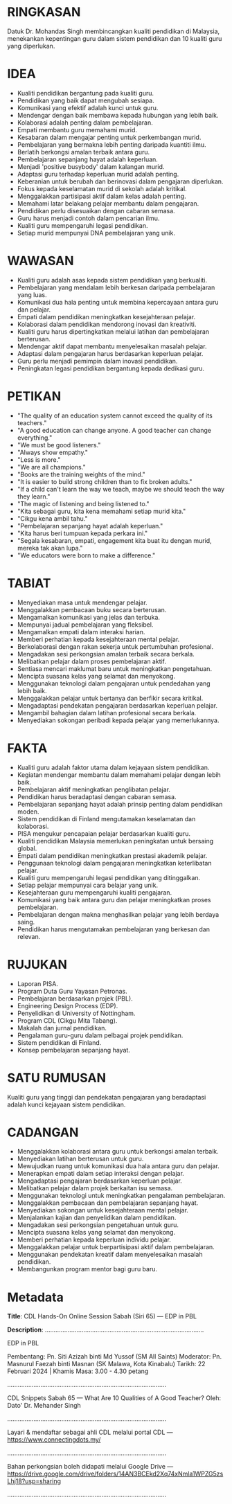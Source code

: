 # RINGKASAN
Datuk Dr. Mohandas Singh membincangkan kualiti pendidikan di Malaysia, menekankan kepentingan guru dalam sistem pendidikan dan 10 kualiti guru yang diperlukan.

# IDEA
- Kualiti pendidikan bergantung pada kualiti guru.
- Pendidikan yang baik dapat mengubah sesiapa.
- Komunikasi yang efektif adalah kunci untuk guru.
- Mendengar dengan baik membawa kepada hubungan yang lebih baik.
- Kolaborasi adalah penting dalam pembelajaran.
- Empati membantu guru memahami murid.
- Kesabaran dalam mengajar penting untuk perkembangan murid.
- Pembelajaran yang bermakna lebih penting daripada kuantiti ilmu.
- Berlatih berkongsi amalan terbaik antara guru.
- Pembelajaran sepanjang hayat adalah keperluan.
- Menjadi 'positive busybody' dalam kalangan murid.
- Adaptasi guru terhadap keperluan murid adalah penting.
- Keberanian untuk berubah dan berinovasi dalam pengajaran diperlukan.
- Fokus kepada keselamatan murid di sekolah adalah kritikal.
- Menggalakkan partisipasi aktif dalam kelas adalah penting.
- Memahami latar belakang pelajar membantu dalam pengajaran.
- Pendidikan perlu disesuaikan dengan cabaran semasa.
- Guru harus menjadi contoh dalam pencarian ilmu.
- Kualiti guru mempengaruhi legasi pendidikan.
- Setiap murid mempunyai DNA pembelajaran yang unik.

# WAWASAN
- Kualiti guru adalah asas kepada sistem pendidikan yang berkualiti.
- Pembelajaran yang mendalam lebih berkesan daripada pembelajaran yang luas.
- Komunikasi dua hala penting untuk membina kepercayaan antara guru dan pelajar.
- Empati dalam pendidikan meningkatkan kesejahteraan pelajar.
- Kolaborasi dalam pendidikan mendorong inovasi dan kreativiti.
- Kualiti guru harus dipertingkatkan melalui latihan dan pembelajaran berterusan.
- Mendengar aktif dapat membantu menyelesaikan masalah pelajar.
- Adaptasi dalam pengajaran harus berdasarkan keperluan pelajar.
- Guru perlu menjadi pemimpin dalam inovasi pendidikan.
- Peningkatan legasi pendidikan bergantung kepada dedikasi guru.

# PETIKAN
- "The quality of an education system cannot exceed the quality of its teachers."
- "A good education can change anyone. A good teacher can change everything."
- "We must be good listeners."
- "Always show empathy."
- "Less is more."
- "We are all champions."
- "Books are the training weights of the mind."
- "It is easier to build strong children than to fix broken adults."
- "If a child can't learn the way we teach, maybe we should teach the way they learn."
- "The magic of listening and being listened to."
- "Kita sebagai guru, kita kena memahami setiap murid kita."
- "Cikgu kena ambil tahu."
- "Pembelajaran sepanjang hayat adalah keperluan."
- "Kita harus beri tumpuan kepada perkara ini."
- "Segala kesabaran, empati, engagement kita buat itu dengan murid, mereka tak akan lupa."
- "We educators were born to make a difference."

# TABIAT
- Menyediakan masa untuk mendengar pelajar.
- Menggalakkan pembacaan buku secara berterusan.
- Mengamalkan komunikasi yang jelas dan terbuka.
- Mempunyai jadual pembelajaran yang fleksibel.
- Mengamalkan empati dalam interaksi harian.
- Memberi perhatian kepada kesejahteraan mental pelajar.
- Berkolaborasi dengan rakan sekerja untuk pertumbuhan profesional.
- Mengadakan sesi perkongsian amalan terbaik secara berkala.
- Melibatkan pelajar dalam proses pembelajaran aktif.
- Sentiasa mencari maklumat baru untuk meningkatkan pengetahuan.
- Mencipta suasana kelas yang selamat dan menyokong.
- Menggunakan teknologi dalam pengajaran untuk pendedahan yang lebih baik.
- Menggalakkan pelajar untuk bertanya dan berfikir secara kritikal.
- Mengadaptasi pendekatan pengajaran berdasarkan keperluan pelajar.
- Mengambil bahagian dalam latihan profesional secara berkala.
- Menyediakan sokongan peribadi kepada pelajar yang memerlukannya.

# FAKTA
- Kualiti guru adalah faktor utama dalam kejayaan sistem pendidikan.
- Kegiatan mendengar membantu dalam memahami pelajar dengan lebih baik.
- Pembelajaran aktif meningkatkan penglibatan pelajar.
- Pendidikan harus beradaptasi dengan cabaran semasa.
- Pembelajaran sepanjang hayat adalah prinsip penting dalam pendidikan moden.
- Sistem pendidikan di Finland mengutamakan keselamatan dan kolaborasi.
- PISA mengukur pencapaian pelajar berdasarkan kualiti guru.
- Kualiti pendidikan Malaysia memerlukan peningkatan untuk bersaing global.
- Empati dalam pendidikan meningkatkan prestasi akademik pelajar.
- Penggunaan teknologi dalam pengajaran meningkatkan keterlibatan pelajar.
- Kualiti guru mempengaruhi legasi pendidikan yang ditinggalkan.
- Setiap pelajar mempunyai cara belajar yang unik.
- Kesejahteraan guru mempengaruhi kualiti pengajaran.
- Komunikasi yang baik antara guru dan pelajar meningkatkan proses pembelajaran.
- Pembelajaran dengan makna menghasilkan pelajar yang lebih berdaya saing.
- Pendidikan harus mengutamakan pembelajaran yang berkesan dan relevan.

# RUJUKAN
- Laporan PISA.
- Program Duta Guru Yayasan Petronas.
- Pembelajaran berdasarkan projek (PBL).
- Engineering Design Process (EDP).
- Penyelidikan di University of Nottingham.
- Program CDL (Cikgu Mita Tabang).
- Makalah dan jurnal pendidikan.
- Pengalaman guru-guru dalam pelbagai projek pendidikan.
- Sistem pendidikan di Finland.
- Konsep pembelajaran sepanjang hayat.

# SATU RUMUSAN
Kualiti guru yang tinggi dan pendekatan pengajaran yang beradaptasi adalah kunci kejayaan sistem pendidikan.

# CADANGAN
- Menggalakkan kolaborasi antara guru untuk berkongsi amalan terbaik.
- Menyediakan latihan berterusan untuk guru.
- Mewujudkan ruang untuk komunikasi dua hala antara guru dan pelajar.
- Menerapkan empati dalam setiap interaksi dengan pelajar.
- Mengadaptasi pengajaran berdasarkan keperluan pelajar.
- Melibatkan pelajar dalam projek berkaitan isu semasa.
- Menggunakan teknologi untuk meningkatkan pengalaman pembelajaran.
- Menggalakkan pembacaan dan pembelajaran sepanjang hayat.
- Menyediakan sokongan untuk kesejahteraan mental pelajar.
- Menjalankan kajian dan penyelidikan dalam pendidikan.
- Mengadakan sesi perkongsian pengetahuan untuk guru.
- Mencipta suasana kelas yang selamat dan menyokong.
- Memberi perhatian kepada keperluan individu pelajar.
- Menggalakkan pelajar untuk berpartisipasi aktif dalam pembelajaran.
- Menggunakan pendekatan kreatif dalam menyelesaikan masalah pendidikan.
- Membangunkan program mentor bagi guru baru.

# Metadata
**Title**: CDL Hands-On Online Session Sabah (Siri 65) — EDP in PBL

**Description**: ...........................................................................................

EDP in PBL

Pembentang: Pn. Siti Azizah binti Md Yussof (SM All Saints)
Moderator: Pn. Masnurul Faezah binti Masnan (SK Malawa, Kota Kinabalu)
Tarikh: 22 Februari 2024   |   Khamis
Masa: 3.00 - 4.30 petang

...........................................................................................

CDL Snippets Sabah 65 — What Are 10 Qualities of A Good Teacher?
Oleh: Dato' Dr. Mehander Singh

...........................................................................................

Layari & mendaftar sebagai ahli CDL melalui portal CDL — https://www.connectingdots.my/

...........................................................................................

Bahan perkongsian boleh didapati melalui Google Drive — 
https://drive.google.com/drive/folders/14AN3BCEkd2Xq74xNmla1WPZG5zsLhj18?usp=sharing

...........................................................................................